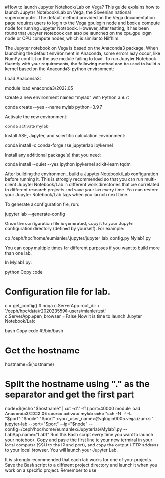 #How to launch Jupyter Notebook/Lab on Vega?
This guide explains how to launch Jupyter Notebook/Lab on Vega, the Slovenian national supercomputer. The default method provided on the Vega documentation page requires users to login to the Vega gpulogin node and book a compute node for running Jupyter Notebook. However, after testing, it has been found that Jupyter Notebook can also be launched on the cpu/gpu login node or CPU compute nodes, which is similar to Nilfhim.

The Jupyter notebook on Vega is based on the Anaconda3 package. When launching the default environment in Anaconda, some errors may occur, like NumPy conflict or the ase module failing to load. To run Jupyter Notebook fluently with your requirements, the following method can be used to build a kernel based on the Anaconda3-python environment:

Load Anaconda3:

module load Anaconda3/2022.05

Create a new environment named "mylab" with Python 3.9.7:

conda create --yes --name mylab python=3.9.7

Activate the new environment:

conda activate mylab

Install ASE, Jupyter, and scientific calculation environment:

conda install -c conda-forge ase jupyterlab ipykernel

Install any additional package(s) that you need:

conda install --quiet --yes ipython ipykernel scikit-learn tqdm

After building the environment, build a Jupyter Notebook/Lab configuration before running it. This is strongly recommended so that you can run multi-client Jupyter Notebook/Lab in different work directories that are correlated to different research projects and save your lab every time. You can restore your Jupyter Notebook/Lab tags when you launch next time.

To generate a configuration file, run:

jupyter lab --generate-config

Once the configuration file is generated, copy it to your Jupyter configuration directory (defined by yourself). For example:

cp /ceph/hpc/home/eumianlex/.jupyter/jupyter_lab_config.py Mylab1.py

You can copy multiple times for different purposes if you want to build more than one lab.

In Mylab1.py:

python
Copy code
# Configuration file for lab.
c = get_config()  # noqa
c.ServerApp.root_dir = '/ceph/hpc/data/r2020235596-users/mianle/test'
c.ServerApp.open_browser = False
Now it is time to launch Jupyter Notebook/Lab:

bash
Copy code
#!/bin/bash
# Get the hostname
hostname=$(hostname)
# Split the hostname using "." as the separator and get the first part
node=$(echo "$hostname" | cut -d'.' -f1)
port=40000
module load Anaconda3/2022.05
source activate mylab
echo "ssh -N -f -L "$port":"$node":"$port" <your_user_name>@vglogin0005.vega.izum.si"
jupyter-lab --port="$port" --ip="$node" --config=/ceph/hpc/home/eumianlex/Jupyterlab/Mylab1.py --LabApp.name="Lab1"
Run this Bash script every time you want to launch your notebook. Copy and paste the first line to your new terminal in your local computer (SSH to the IP and port), and copy the output HTTP address to your local browser. You will launch your Jupyter Lab.

It is strongly recommended that each lab works for one of your projects. Save the Bash script to a different project directory and launch it when you work on a specific project. Remember to use
